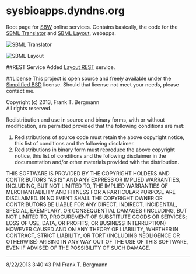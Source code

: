 # sysbioapps.dyndns.org
Root page for [SBW](http://sbw.sf.net) online services. Contains basically, the code for the [SBML Translator](http://sysbioapps.dyndns.org/Translator) and [SBML Layout](http://sysbioapps.dyndns.org/Layout), webapps.

![SBML Translator](https://raw.github.com/fbergmann/sysbioapps/master/Welcome/Content/TranslatorApp-250.png)

![SBML Layout](https://raw.github.com/fbergmann/sysbioapps/master/Welcome/Content/LayoutApp-250.png)  

##REST Service
Added [Layout REST](./LayoutServices.md) service. 

##License
This project is open source and freely available under the [Simplified BSD](http://opensource.org/licenses/BSD-2-Clause) license. Should that license not meet your needs, please contact me. 


Copyright (c) 2013, Frank T. Bergmann  
All rights reserved.

Redistribution and use in source and binary forms, with or without
modification, are permitted provided that the following conditions are met: 

1. Redistributions of source code must retain the above copyright notice, this
   list of conditions and the following disclaimer. 
2. Redistributions in binary form must reproduce the above copyright notice,
   this list of conditions and the following disclaimer in the documentation
   and/or other materials provided with the distribution. 

THIS SOFTWARE IS PROVIDED BY THE COPYRIGHT HOLDERS AND CONTRIBUTORS "AS IS" AND
ANY EXPRESS OR IMPLIED WARRANTIES, INCLUDING, BUT NOT LIMITED TO, THE IMPLIED
WARRANTIES OF MERCHANTABILITY AND FITNESS FOR A PARTICULAR PURPOSE ARE
DISCLAIMED. IN NO EVENT SHALL THE COPYRIGHT OWNER OR CONTRIBUTORS BE LIABLE FOR
ANY DIRECT, INDIRECT, INCIDENTAL, SPECIAL, EXEMPLARY, OR CONSEQUENTIAL DAMAGES
(INCLUDING, BUT NOT LIMITED TO, PROCUREMENT OF SUBSTITUTE GOODS OR SERVICES;
LOSS OF USE, DATA, OR PROFITS; OR BUSINESS INTERRUPTION) HOWEVER CAUSED AND
ON ANY THEORY OF LIABILITY, WHETHER IN CONTRACT, STRICT LIABILITY, OR TORT
(INCLUDING NEGLIGENCE OR OTHERWISE) ARISING IN ANY WAY OUT OF THE USE OF THIS
SOFTWARE, EVEN IF ADVISED OF THE POSSIBILITY OF SUCH DAMAGE.


---
8/22/2013 3:40:43 PM Frank T. Bergmann